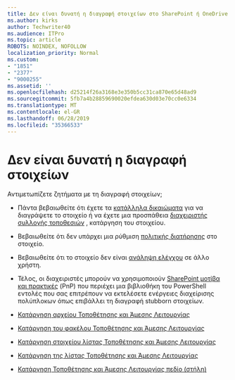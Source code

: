 ```yaml
---
title: Δεν είναι δυνατή η διαγραφή στοιχείων στο SharePoint ή OneDrive
ms.author: kirks
author: Techwriter40
ms.audience: ITPro
ms.topic: article
ROBOTS: NOINDEX, NOFOLLOW
localization_priority: Normal
ms.custom:
- "1851"
- "2377"
- "9000255"
ms.assetid: ''
ms.openlocfilehash: d25214f26a3168e3e350b5cc31ca870e65d48ad9
ms.sourcegitcommit: 5fb7a4b28859690020efdea630d03e70cc0e6334
ms.translationtype: MT
ms.contentlocale: el-GR
ms.lasthandoff: 06/28/2019
ms.locfileid: "35366533"
---
```

# <a name="unable-to-delete-items"></a>Δεν είναι δυνατή η διαγραφή στοιχείων

Αντιμετωπίζετε ζητήματα με τη διαγραφή στοιχείων;

- Πάντα βεβαιωθείτε ότι έχετε τα [κατάλληλα δικαιώματα](https://docs.microsoft.com/sharepoint/default-sharepoint-groups) για να διαγράψετε το στοιχείο ή να έχετε μια προσπάθεια [διαχειριστής συλλογής τοποθεσιών](https://docs.microsoft.com/sharepoint/customize-sharepoint-site-permissions#add-change-or-remove-a-site-collection-administrator) , κατάργηση του στοιχείου.

- Βεβαιωθείτε ότι δεν υπάρχει μια ρύθμιση [πολιτικής διατήρησης](https://docs.microsoft.com/office365/securitycompliance/retention-policies) στο στοιχείο.

- Βεβαιωθείτε ότι το στοιχείο δεν είναι [ανάληψη ελέγχου](https://support.office.com/article/check-out-check-in-or-discard-changes-to-files-in-a-library-7e2c12a9-a874-4393-9511-1378a700f6de) σε άλλο χρήστη.

- Τέλος, οι διαχειριστές μπορούν να χρησιμοποιούν [SharePoint μοτίβα και πρακτικές](https://docs.microsoft.com/powershell/sharepoint/sharepoint-pnp/sharepoint-pnp-cmdlets?view=sharepoint-ps#installation) (PnP) που περιέχει μια βιβλιοθήκη του PowerShell εντολές που σας επιτρέπουν να εκτελέσετε ενέργειες διαχείρισης πολύπλοκων όπως επιβάλλει τη διαγραφή stubborn στοιχείων.
- [Κατάργηση αρχείου Τοποθέτησης και Άμεσης Λειτουργίας](https://docs.microsoft.com/powershell/module/sharepoint-pnp/remove-pnpfile?view=sharepoint-ps)
- [Κατάργηση του φακέλου Τοποθέτησης και Άμεσης Λειτουργίας](https://docs.microsoft.com/powershell/module/sharepoint-pnp/remove-pnpfolder?view=sharepoint-ps)
- [Κατάργηση στοιχείου λίστας Τοποθέτησης και Άμεσης Λειτουργίας](https://docs.microsoft.com/powershell/module/sharepoint-pnp/remove-pnplistitem?view=sharepoint-ps)
- [Κατάργηση της λίστας Τοποθέτησης και Άμεσης Λειτουργίας](https://docs.microsoft.com/powershell/module/sharepoint-pnp/remove-pnplist?view=sharepoint-ps)
- [Κατάργηση Τοποθέτησης και Άμεσης Λειτουργίας πεδίο (στήλη)](https://docs.microsoft.com/powershell/module/sharepoint-pnp/remove-pnpfield?view=sharepoint-ps)